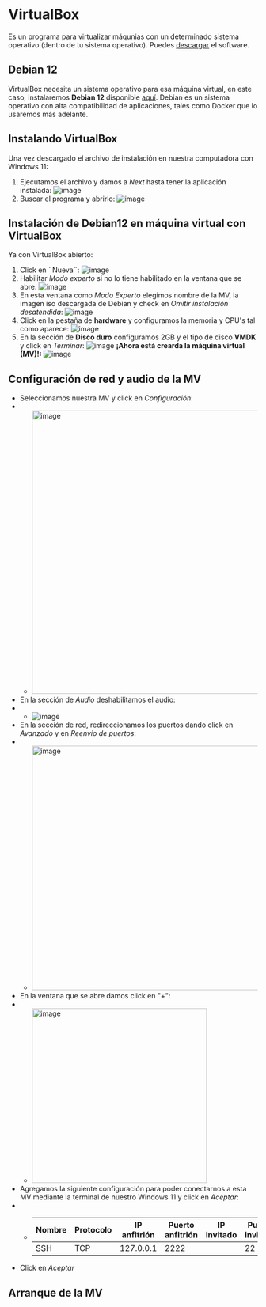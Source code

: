 # VirtualBox
Es un programa para virtualizar máqunias con un determinado sistema operativo (dentro de tu sistema operativo). Puedes [descargar](https://www.oracle.com/virtualization/technologies/vm/downloads/virtualbox-downloads.html) el software.
## Debian 12
VirtualBox necesita un sistema operativo para esa máquina virtual, en este caso, instalaremos **Debian 12** disponible [aquí](https://cdimage.debian.org/debian-cd/current/amd64/iso-cd/debian-12.7.0-amd64-netinst.iso). Debian es un sistema operativo con alta compatibilidad de aplicaciones, tales como Docker que lo usaremos más adelante.
## Instalando VirtualBox
Una vez descargado el archivo de instalación en nuestra computadora con Windows 11:
1. Ejecutamos el archivo y damos a *Next* hasta tener la aplicación instalada:
![image](https://github.com/user-attachments/assets/83bd88a2-a314-4c01-ba3d-eaa5542f186e)
2. Buscar el programa y abrirlo:
![image](https://github.com/user-attachments/assets/2cc9ae74-450e-4ec6-a75c-73d84ac2c57c)
## Instalación de Debian12 en máquina virtual con VirtualBox
Ya con VirtualBox abierto:
1. Click en ¨Nueva¨:
![image](https://github.com/user-attachments/assets/02d5668e-8670-4c4d-8aaf-79e011d1bee5)
2. Habilitar *Modo experto* si no lo tiene habilitado en la ventana que se abre:
   ![image](https://github.com/user-attachments/assets/aa215978-339e-43b4-8167-4feabec4e4c4)
3. En esta ventana como *Modo Experto* elegimos nombre de la MV, la imagen iso descargada de Debian y check en *Omitir instalación desatendida*:
   ![image](https://github.com/user-attachments/assets/b5abfa7a-a220-44a3-adc0-d000013cf80a)
5. Click en la pestaña de **hardware** y configuramos la memoria y CPU's tal como aparece:
   ![image](https://github.com/user-attachments/assets/fd995893-b31d-4bf4-8076-dcfdaedacd33)
6. En la sección de **Disco duro** configuramos 2GB y el tipo de disco **VMDK** y click en *Terminar*:
   ![image](https://github.com/user-attachments/assets/91c4b8a6-14ca-42bd-90b6-49533eb0d0ce)
**¡Ahora está crearda la máquina virtual (MV)!:**
![image](https://github.com/user-attachments/assets/37af50bf-4c6b-46a7-987a-20ef1400334d)
## Configuración de red y audio de la MV
* Seleccionamos nuestra MV y click en *Configuración*:
* * <img width="573" alt="image" src="https://github.com/user-attachments/assets/e42ff6a7-3273-4244-a627-fcf8da121392">
* En la sección de *Audio* deshabilitamos el audio:
* * ![image](https://github.com/user-attachments/assets/67401c24-7e34-488b-be1a-142b48597b70)
* En la sección de red, redireccionamos los puertos dando click en *Avanzado* y en *Reenvío de puertos*:
* * <img width="494" alt="image" src="https://github.com/user-attachments/assets/c184da44-529c-4536-a6cd-59f102483958">
* En la ventana que se abre damos click en "+":
*  * <img width="353" alt="image" src="https://github.com/user-attachments/assets/af115451-094c-40f7-bcbc-965ceb3363e3">
* Agregamos la siguiente configuración para poder conectarnos a esta MV mediante la terminal de nuestro Windows 11 y click en *Aceptar*:
* * |Nombre|Protocolo|IP anfitrión|Puerto anfitrión|IP invitado|Puerto invitado|
    |------|---------|------------|----------------|-----------|---------------|
    |SSH|TCP|127.0.0.1|2222||22|
* Click en *Aceptar*
## Arranque de la MV
